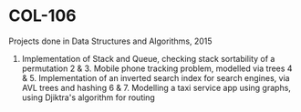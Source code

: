 # COL-106
Projects done in Data Structures and Algorithms, 2015

1. Implementation of Stack and Queue, checking stack sortability of a permutation
2 & 3. Mobile phone tracking problem, modelled via trees
4 & 5. Implementation of an inverted search index for search engines, via AVL trees and hashing
6 & 7. Modelling a taxi service app using graphs, using Djiktra's algorithm for routing
